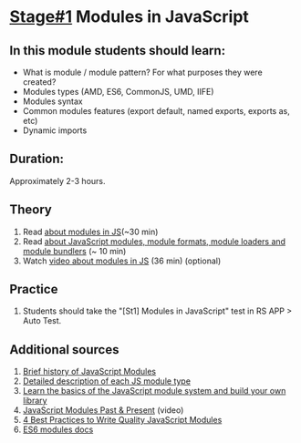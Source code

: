 # [Stage#1](../../) Modules in JavaScript

## In this module students should learn:
- What is module / module pattern? For what purposes they were created?
- Modules types (AMD, ES6, CommonJS, UMD, IIFE)
- Modules syntax
- Common modules features (export default, named exports, exports as, etc)
- Dynamic imports

## Duration:
Approximately 2-3 hours.

## Theory 
1. Read [about modules in JS](https://javascript.info/modules)(~30 min)
2. Read [about JavaScript modules, module formats, module loaders and module bundlers](https://jvandemo.com/a-10-minute-primer-to-javascript-modules-module-formats-module-loaders-and-module-bundlers/) (~ 10 min)
3. Watch [video about modules in JS](https://www.youtube.com/watch?v=XmVbnmJ2QEc) (36 min) (optional)

## Practice
1. Students should take the "[St1] Modules in JavaScript" test in RS APP > Auto Test.

## Additional sources
1. [Brief history of JavaScript Modules](https://medium.com/sungthecoder/javascript-module-module-loader-module-bundler-es6-module-confused-yet-6343510e7bde)
2. [Detailed description of each JS module type](https://dev.to/ndesmic/an-overview-of-javascript-modules-dfg)
3. [Learn the basics of the JavaScript module system and build your own library](https://www.freecodecamp.org/news/anatomy-of-js-module-systems-and-building-libraries-fadcd8dbd0e/)
4. [JavaScript Modules Past & Present](https://www.youtube.com/watch?v=GQ96b_u7rGc) (video)
5. [4 Best Practices to Write Quality JavaScript Modules](https://dmitripavlutin.com/javascript-modules-best-practices/)
6. [ES6 modules docs](http://exploringjs.com/es6/ch_modules.html)
